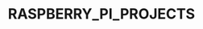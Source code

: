 ---
title: RASPBERRY_PI_PROJECTS
crosslinks:
- ethereum
- TOR
- homeassistant
- RetroPie
- wow
- selfhosted
- dash
- pihole
- DIY
- fountainpens
---